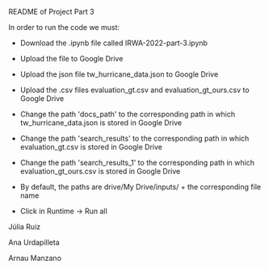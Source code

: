 README of Project Part 3

In order to run the code we must:

- Download the .ipynb file called IRWA-2022-part-3.ipynb

- Upload the file to Google Drive

- Upload the json file tw_hurricane_data.json to Google Drive

- Upload the .csv files evaluation_gt.csv and evaluation_gt_ours.csv to Google Drive

- Change the path 'docs_path' to the corresponding path in which tw_hurricane_data.json is stored in Google Drive

- Change the path 'search_results' to the corresponding path in which evaluation_gt.csv is stored in Google Drive

- Change the path 'search_results_1' to the corresponding path in which evaluation_gt_ours.csv is stored in Google Drive

- By default, the paths are drive/My Drive/inputs/ + the corresponding file name

- Click in Runtime -> Run all

Júlia Ruiz

Ana Urdapilleta

Arnau Manzano
